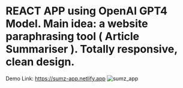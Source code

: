 # REACT APP using OpenAI GPT4 Model. Main idea: a website paraphrasing tool ( Article Summariser ). Totally responsive, clean design.
Demo Link: https://sumz-app.netlify.app
![sumz_app](https://github.com/viiDane/AI_Summariser/assets/106529400/0ea09c99-b3c9-4b5a-8cf2-5dcd1b9a89c3)
